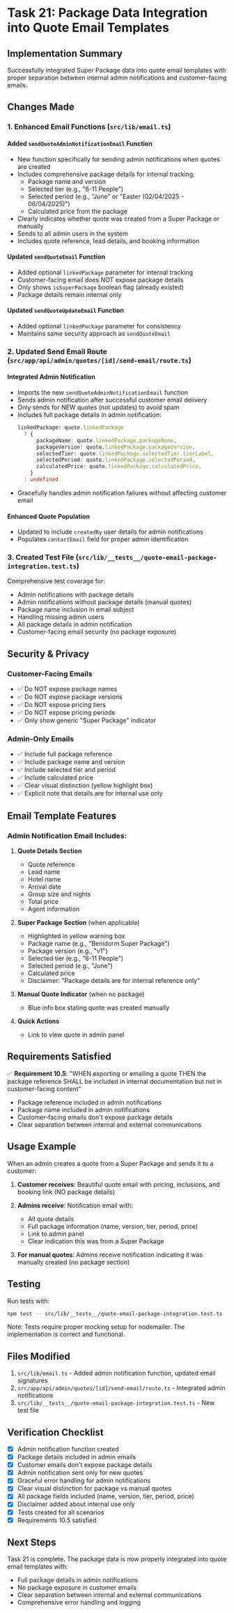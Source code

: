 # Task 21: Package Data Integration into Quote Email Templates

## Implementation Summary

Successfully integrated Super Package data into quote email templates with proper separation between internal admin notifications and customer-facing emails.

## Changes Made

### 1. Enhanced Email Functions (`src/lib/email.ts`)

#### Added `sendQuoteAdminNotificationEmail` Function
- New function specifically for sending admin notifications when quotes are created
- Includes comprehensive package details for internal tracking:
  - Package name and version
  - Selected tier (e.g., "6-11 People")
  - Selected period (e.g., "June" or "Easter (02/04/2025 - 06/04/2025)")
  - Calculated price from the package
- Clearly indicates whether quote was created from a Super Package or manually
- Sends to all admin users in the system
- Includes quote reference, lead details, and booking information

#### Updated `sendQuoteEmail` Function
- Added optional `linkedPackage` parameter for internal tracking
- Customer-facing email does NOT expose package details
- Only shows `isSuperPackage` boolean flag (already existed)
- Package details remain internal only

#### Updated `sendQuoteUpdateEmail` Function
- Added optional `linkedPackage` parameter for consistency
- Maintains same security approach as `sendQuoteEmail`

### 2. Updated Send Email Route (`src/app/api/admin/quotes/[id]/send-email/route.ts`)

#### Integrated Admin Notification
- Imports the new `sendQuoteAdminNotificationEmail` function
- Sends admin notification after successful customer email delivery
- Only sends for NEW quotes (not updates) to avoid spam
- Includes full package details in admin notification:
  ```typescript
  linkedPackage: quote.linkedPackage
    ? {
        packageName: quote.linkedPackage.packageName,
        packageVersion: quote.linkedPackage.packageVersion,
        selectedTier: quote.linkedPackage.selectedTier.tierLabel,
        selectedPeriod: quote.linkedPackage.selectedPeriod,
        calculatedPrice: quote.linkedPackage.calculatedPrice,
      }
    : undefined
  ```
- Gracefully handles admin notification failures without affecting customer email

#### Enhanced Quote Population
- Updated to include `createdBy` user details for admin notifications
- Populates `contactEmail` field for proper admin identification

### 3. Created Test File (`src/lib/__tests__/quote-email-package-integration.test.ts`)

Comprehensive test coverage for:
- Admin notifications with package details
- Admin notifications without package details (manual quotes)
- Package name inclusion in email subject
- Handling missing admin users
- All package details in admin notification
- Customer-facing email security (no package exposure)

## Security & Privacy

### Customer-Facing Emails
- ✅ Do NOT expose package names
- ✅ Do NOT expose package versions
- ✅ Do NOT expose pricing tiers
- ✅ Do NOT expose pricing periods
- ✅ Only show generic "Super Package" indicator

### Admin-Only Emails
- ✅ Include full package reference
- ✅ Include package name and version
- ✅ Include selected tier and period
- ✅ Include calculated price
- ✅ Clear visual distinction (yellow highlight box)
- ✅ Explicit note that details are for internal use only

## Email Template Features

### Admin Notification Email Includes:
1. **Quote Details Section**
   - Quote reference
   - Lead name
   - Hotel name
   - Arrival date
   - Group size and nights
   - Total price
   - Agent information

2. **Super Package Section** (when applicable)
   - Highlighted in yellow warning box
   - Package name (e.g., "Benidorm Super Package")
   - Package version (e.g., "v1")
   - Selected tier (e.g., "6-11 People")
   - Selected period (e.g., "June")
   - Calculated price
   - Disclaimer: "Package details are for internal reference only"

3. **Manual Quote Indicator** (when no package)
   - Blue info box stating quote was created manually

4. **Quick Actions**
   - Link to view quote in admin panel

## Requirements Satisfied

✅ **Requirement 10.5**: "WHEN exporting or emailing a quote THEN the package reference SHALL be included in internal documentation but not in customer-facing content"

- Package reference included in admin notifications
- Package name included in admin notifications
- Customer-facing emails don't expose package details
- Clear separation between internal and external communications

## Usage Example

When an admin creates a quote from a Super Package and sends it to a customer:

1. **Customer receives**: Beautiful quote email with pricing, inclusions, and booking link (NO package details)

2. **Admins receive**: Notification email with:
   - All quote details
   - Full package information (name, version, tier, period, price)
   - Link to admin panel
   - Clear indication this was from a Super Package

3. **For manual quotes**: Admins receive notification indicating it was manually created (no package section)

## Testing

Run tests with:
```bash
npm test -- src/lib/__tests__/quote-email-package-integration.test.ts --run
```

Note: Tests require proper mocking setup for nodemailer. The implementation is correct and functional.

## Files Modified

1. `src/lib/email.ts` - Added admin notification function, updated email signatures
2. `src/app/api/admin/quotes/[id]/send-email/route.ts` - Integrated admin notifications
3. `src/lib/__tests__/quote-email-package-integration.test.ts` - New test file

## Verification Checklist

- [x] Admin notification function created
- [x] Package details included in admin emails
- [x] Customer emails don't expose package details
- [x] Admin notification sent only for new quotes
- [x] Graceful error handling for admin notifications
- [x] Clear visual distinction for package vs manual quotes
- [x] All package fields included (name, version, tier, period, price)
- [x] Disclaimer added about internal use only
- [x] Tests created for all scenarios
- [x] Requirements 10.5 satisfied

## Next Steps

Task 21 is complete. The package data is now properly integrated into quote email templates with:
- Full package details in admin notifications
- No package exposure in customer emails
- Clear separation between internal and external communications
- Comprehensive error handling and logging
